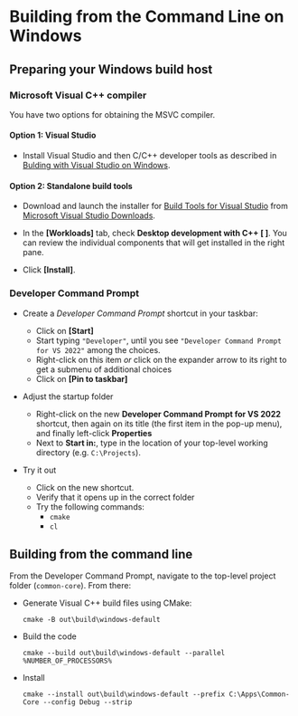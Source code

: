 Building from the Command Line on Windows
=========================================

Preparing your Windows build host
-------------------------------

### Microsoft Visual C++ compiler

You have two options for obtaining the MSVC compiler.

#### Option 1: Visual Studio

* Install Visual Studio and then C/C++ developer tools as described in [Bulding with Visual Studio on Windows](visualstudio.md).

#### Option 2: Standalone build tools

* Download and launch the installer for [Build Tools for Visual Studio](https://aka.ms/vs/17/release/vs_BuildTools.exe) from [Microsoft Visual Studio Downloads](https://visualstudio.microsoft.com/downloads/#remote-tools-for-visual-studio-2022).

* In the **[Workloads]** tab, check **Desktop development with C++ [ ]**.  You can review the individual components that will get installed in the right pane.
* Click **[Install]**.


### Developer Command Prompt

* Create a *Developer Command Prompt* shortcut in your taskbar:
   - Click on **[Start]**
   - Start typing `"Developer"`, until you see `"Developer Command Prompt for VS 2022"` among the choices.
   - Right-click on this item *or* click on the expander arrow to its right to get a submenu of additional choices
   - Click on **[Pin to taskbar]**

* Adjust the startup folder
   - Right-click on the new **Developer Command Prompt for VS 2022** shortcut, then again on its title (the first item in the pop-up menu), and finally left-click **Properties**
   - Next to **Start in:**, type in the location of your top-level working directory (e.g. `C:\Projects`).

* Try it out
  - Click on the new shortcut.
  - Verify that it opens up in the correct folder
  - Try the following commands:
     - `cmake`
     - `cl`


Building from the command line
------------------------------

From the Developer Command Prompt, navigate to the top-level project folder (`common-core`). From there:

* Generate Visual C++ build files using CMake:

  ```
  cmake -B out\build\windows-default
  ```

* Build the code

  ```
  cmake --build out\build\windows-default --parallel %NUMBER_OF_PROCESSORS%
  ```

* Install

  ```
  cmake --install out\build\windows-default --prefix C:\Apps\Common-Core --config Debug --strip
  ```
